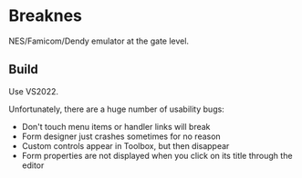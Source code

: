 # Breaknes

NES/Famicom/Dendy emulator at the gate level.

## Build

Use VS2022.

Unfortunately, there are a huge number of usability bugs:
- Don't touch menu items or handler links will break
- Form designer just crashes sometimes for no reason
- Custom controls appear in Toolbox, but then disappear
- Form properties are not displayed when you click on its title through the editor
